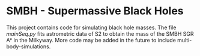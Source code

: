 # SMBH - Supermassive Black Holes

This project contains code for simulating black hole masses. The file *mainSeq.py* fits astrometric data of S2 to obtain the mass of the SMBH SGR A* in the Milkyway.
More code may be added in the future to include multi-body-simulations.
